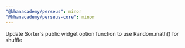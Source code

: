 ```yaml
---
"@khanacademy/perseus": minor
"@khanacademy/perseus-core": minor
---
```


Update Sorter's public widget option function to use Random.math() for shuffle
